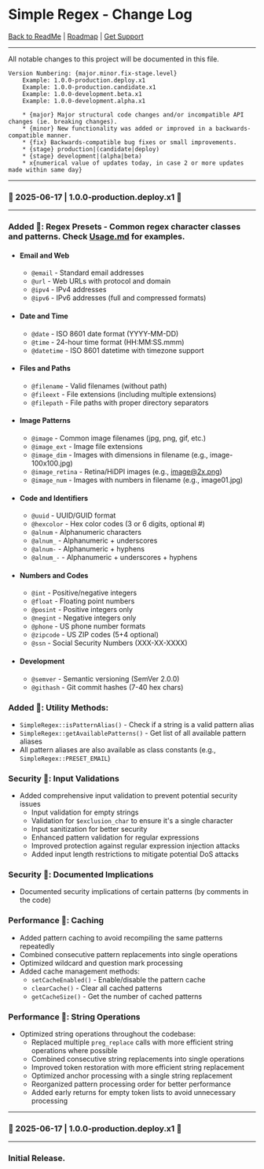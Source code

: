 # Simple Regex - Change Log

[Back to ReadMe](../ReadMe.md) | [Roadmap](Info/Roadmap.md) | [Get Support](https://github.com/theperfectwill/php-lib-simple-regex/issues)

---

All notable changes to this project will be documented in this file.

    Version Numbering: {major.minor.fix-stage.level}
        Example: 1.0.0-production.deploy.x1
        Example: 1.0.0-production.candidate.x1
        Example: 1.0.0-development.beta.x1
        Example: 1.0.0-development.alpha.x1
        
        * {major} Major structural code changes and/or incompatible API changes (ie. breaking changes).
        * {minor} New functionality was added or improved in a backwards-compatible manner.
        * {fix} Backwards-compatible bug fixes or small improvements.
        * {stage} production|(candidate|deploy)
        * {stage} development|(alpha|beta)
        * x{numerical value of updates today, in case 2 or more updates made within same day}

---
### 👊 2025-06-17 | 1.0.0-production.deploy.x1 💪
---

### Added 🎁: Regex Presets - Common regex character classes and patterns. Check [Usage.md](Usage.md) for examples.

  * #### Email and Web
    * `@email` - Standard email addresses
    * `@url` - Web URLs with protocol and domain
    * `@ipv4` - IPv4 addresses
    * `@ipv6` - IPv6 addresses (full and compressed formats)

  * #### Date and Time
    * `@date` - ISO 8601 date format (YYYY-MM-DD)
    * `@time` - 24-hour time format (HH:MM:SS.mmm)
    * `@datetime` - ISO 8601 datetime with timezone support

  * #### Files and Paths
    * `@filename` - Valid filenames (without path)
    * `@fileext` - File extensions (including multiple extensions)
    * `@filepath` - File paths with proper directory separators

  * #### Image Patterns
    * `@image` - Common image filenames (jpg, png, gif, etc.)
    * `@image_ext` - Image file extensions
    * `@image_dim` - Images with dimensions in filename (e.g., image-100x100.jpg)
    * `@image_retina` - Retina/HiDPI images (e.g., image@2x.png)
    * `@image_num` - Images with numbers in filename (e.g., image01.jpg)

  * #### Code and Identifiers
    * `@uuid` - UUID/GUID format
    * `@hexcolor` - Hex color codes (3 or 6 digits, optional #)
    * `@alnum` - Alphanumeric characters
    * `@alnum_` - Alphanumeric + underscores
    * `@alnum-` - Alphanumeric + hyphens
    * `@alnum_-` - Alphanumeric + underscores + hyphens

  * #### Numbers and Codes
    * `@int` - Positive/negative integers
    * `@float` - Floating point numbers
    * `@posint` - Positive integers only
    * `@negint` - Negative integers only
    * `@phone` - US phone number formats
    * `@zipcode` - US ZIP codes (5+4 optional)
    * `@ssn` - Social Security Numbers (XXX-XX-XXXX)

  * #### Development
    * `@semver` - Semantic versioning (SemVer 2.0.0)
    * `@githash` - Git commit hashes (7-40 hex chars)

### Added 🎁: Utility Methods:

  * `SimpleRegex::isPatternAlias()` - Check if a string is a valid pattern alias
  * `SimpleRegex::getAvailablePatterns()` - Get list of all available pattern aliases
  * All pattern aliases are also available as class constants (e.g., `SimpleRegex::PRESET_EMAIL`)

### Security 🔐: Input Validations

* Added comprehensive input validation to prevent potential security issues
    * Input validation for empty strings
    * Validation for `$exclusion_char` to ensure it's a single character
    * Input sanitization for better security
    * Enhanced pattern validation for regular expressions
    * Improved protection against regular expression injection attacks
    * Added input length restrictions to mitigate potential DoS attacks

### Security 🔐: Documented Implications

* Documented security implications of certain patterns (by comments in the code)

### Performance 🚀: Caching

* Added pattern caching to avoid recompiling the same patterns repeatedly
* Combined consecutive pattern replacements into single operations
* Optimized wildcard and question mark processing
* Added cache management methods:
    * `setCacheEnabled()` - Enable/disable the pattern cache
    * `clearCache()` - Clear all cached patterns
    * `getCacheSize()` - Get the number of cached patterns

### Performance 🚀: String Operations

* Optimized string operations throughout the codebase:
    * Replaced multiple `preg_replace` calls with more efficient string operations where possible
    * Combined consecutive string replacements into single operations
    * Improved token restoration with more efficient string replacement
    * Optimized anchor processing with a single string replacement
    * Reorganized pattern processing order for better performance
    * Added early returns for empty token lists to avoid unnecessary processing

---
### 👊 2025-06-17 | 1.0.0-production.deploy.x1 💪
---

### Initial Release.

<!--
    <KEEP>
        Below is the date, version, and quanity of our changelog update.
        It always precedes our changelog information.
        
        ### 👊 YYYY-MONTH-DAY | 0.0.0-STAGE.LEVEL.x1 💪
        Example: 1.0.0-production.deploy.x1
        Example: 1.0.0-production.candidate.x1
        Example: 1.0.0-development.beta.x1
        Example: 1.0.0-development.alpha.x1
        
        Note: Below are changelog categories. You copy a category as needed to for changelog updates, but DO NOT remove them.
        
        ### Forked🍴:
        ### Announcement 📣:
        ### UI 🎨:
        ### Added 🎁:
        ### Changed 🚩:
        ### Depreciated 🚧:
        ### Removed 💣:
        ### Fixed 🔦🔧:
        ### Performance 🚀:
        ### Security 🔐:
        ### Documention📓:
        ### Testing💡:
    </KEEP>
-->
